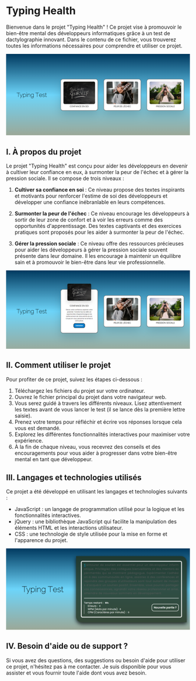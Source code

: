 # Typing Health

Bienvenue dans le projet "Typing Health" ! Ce projet vise à promouvoir le bien-être mental des développeurs informatiques grâce à un test de dactylographie innovant. Dans le contenu de ce fichier, vous trouverez toutes les informations nécessaires pour comprendre et utiliser ce projet.

![](screens/menu.png?raw=true)


## I. À propos du projet
Le projet "Typing Health" est conçu pour aider les développeurs en devenir à cultiver leur confiance en eux, à surmonter la peur de l'échec et à gérer la pression sociale. Il se compose de trois niveaux :

1. **Cultiver sa confiance en soi** : Ce niveau propose des textes inspirants et motivants pour renforcer l'estime de soi des développeurs et développer une confiance inébranlable en leurs compétences.

2. **Surmonter la peur de l'échec** : Ce niveau encourage les développeurs à sortir de leur zone de confort et à voir les erreurs comme des opportunités d'apprentissage. Des textes captivants et des exercices pratiques sont proposés pour les aider à surmonter la peur de l'échec.

3. **Gérer la pression sociale** : Ce niveau offre des ressources précieuses pour aider les développeurs à gérer la pression sociale souvent présente dans leur domaine. Il les encourage à maintenir un équilibre sain et à promouvoir le bien-être dans leur vie professionnelle.

![](screens/menu2.png?raw=true)

## II. Comment utiliser le projet
Pour profiter de ce projet, suivez les étapes ci-dessous :

1. Téléchargez les fichiers du projet sur votre ordinateur.
2. Ouvrez le fichier principal du projet dans votre navigateur web.
3. Vous serez guidé à travers les différents niveaux. Lisez attentivement les textes avant de vous lancer le test (il se lance dès la première lettre saisie).
4. Prenez votre temps pour réfléchir et écrire vos réponses lorsque cela vous est demandé.
5. Explorez les différentes fonctionnalités interactives pour maximiser votre expérience.
6. À la fin de chaque niveau, vous recevrez des conseils et des encouragements pour vous aider à progresser dans votre bien-être mental en tant que développeur.

## III. Langages et technologies utilisés
Ce projet a été développé en utilisant les langages et technologies suivants :

- JavaScript : un langage de programmation utilisé pour la logique et les fonctionnalités interactives.
- jQuery : une bibliothèque JavaScript qui facilite la manipulation des éléments HTML et les interactions utilisateur.
- CSS : une technologie de style utilisée pour la mise en forme et l'apparence du projet.


![](screens/confiance.png?raw=true)


## IV. Besoin d'aide ou de support ?
Si vous avez des questions, des suggestions ou besoin d'aide pour utiliser ce projet, n'hésitez pas à me contacter. Je suis disponible pour vous assister et vous fournir toute l'aide dont vous avez besoin.
